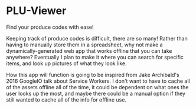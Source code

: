 # PLU-Viewer

Find your produce codes with ease!

Keeping track of produce codes is difficult, there are so many! Rather than having to manually store them in a spreadsheet, why not make a dynamically-generated web app that works offline that you can take anywhere? Eventually I plan to make it where you can search for specific items, and look up pictures of what they look like.

How this app will function is going to be inspired from Jake Archibald's 2016 GoogleIO talk about Service Workers. I don't want to have to cache all of the assets offline all of the time, it could be dependent on what ones the user looks up the most, and maybe there could be a manual option if they still wanted to cache all of the info for offline use.